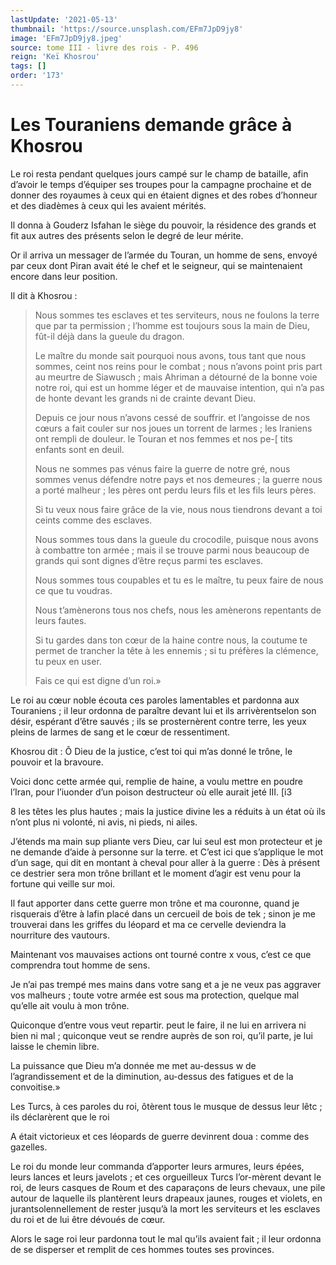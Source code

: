 ```yaml
---
lastUpdate: '2021-05-13'
thumbnail: 'https://source.unsplash.com/EFm7JpD9jy8'
image: 'EFm7JpD9jy8.jpeg'
source: tome III - livre des rois - P. 496
reign: 'Keï Khosrou'
tags: []
order: '173'
---
```


# Les Touraniens demande grâce à Khosrou

Le roi resta pendant quelques jours campé sur le champ de bataille, afin d’avoir le temps d’équiper ses troupes pour la campagne prochaine et de donner des royaumes à ceux qui en étaient dignes et des robes d’honneur et des diadèmes à ceux qui les avaient mérités.

Il donna à Gouderz Isfahan le siège du pouvoir, la résidence des grands et fit aux autres des présents selon le degré de leur mérite.

Or il arriva un messager de l’armée du Touran, un homme de sens, envoyé par ceux dont Piran avait été le chef et le seigneur, qui se maintenaient encore dans leur position.

Il dit à Khosrou :

> Nous sommes tes esclaves et tes serviteurs, nous ne foulons la terre que par ta permission ; l’homme est toujours sous la main de Dieu, fût-il déjà dans la gueule du dragon.
>
> Le maître du monde sait pourquoi nous avons, tous tant que nous sommes, ceint nos reins pour le combat ; nous n’avons point pris part au meurtre de Siawusch ; mais Ahriman a détourné de la bonne voie notre roi, qui est un homme léger et de mauvaise intention, qui n’a pas de honte devant les grands ni de crainte devant Dieu.
>
> Depuis ce jour nous n’avons cessé de souffrir. et l’angoisse de nos cœurs a fait couler sur nos joues un torrent de larmes ; les Iraniens ont rempli de douleur. le Touran et nos femmes et nos pe-[ tits enfants sont en deuil.
>
> Nous ne sommes pas vénus faire la guerre de notre gré, nous sommes venus défendre notre pays et nos demeures ; la guerre nous a porté malheur ; les pères ont perdu leurs fils et les fils leurs pères.
>
> Si tu veux nous faire grâce de la vie, nous nous tiendrons devant a toi ceints comme des esclaves.
>
> Nous sommes tous dans la gueule du crocodile, puisque nous avons à combattre ton armée ; mais il se trouve parmi nous beaucoup de grands qui sont dignes d’être reçus parmi tes esclaves.
>
> Nous sommes tous coupables et tu es le maître, tu peux faire de nous ce que tu voudras.
>
> Nous t’amènerons tous nos chefs, nous les amènerons repentants de leurs fautes.
>
> Si tu gardes dans ton cœur de la haine contre nous, la coutume te permet de trancher la tête à les ennemis ; si tu préfères la clémence, tu peux en user.
>
> Fais ce qui est digne d’un roi.»

Le roi au cœur noble écouta ces paroles lamentables et pardonna aux Touraniens ; il leur ordonna de paraître devant lui et ils arrivèrentselon son désir, espérant d’être sauvés ; ils se prosternèrent contre terre, les yeux pleins de larmes de sang et le cœur de ressentiment.

Khosrou dit : Ô Dieu de la justice, c’est toi qui m’as donné le trône, le pouvoir et la bravoure.

Voici donc cette armée qui, remplie de haine, a voulu mettre en poudre l’Iran, pour l’iuonder d’un poison destructeur où elle aurait jeté III. [i3

8 les têtes les plus hautes ; mais la justice divine les a réduits à un état où ils n’ont plus ni volonté, ni avis, ni pieds, ni ailes.

J’étends ma main sup pliante vers Dieu, car lui seul est mon protecteur et je ne demande d’aide à personne sur la terre. et C’est ici que s’applique le mot d’un sage, qui dit en montant à cheval pour aller à la guerre : Dès à présent ce destrier sera mon trône brillant et le moment d’agir est venu pour la fortune qui veille sur moi.

Il faut apporter dans cette guerre mon trône et ma couronne, quand je risquerais d’être à lafin placé dans un cercueil de bois de tek ; sinon je me trouverai dans les griffes du léopard et ma ce cervelle deviendra la nourriture des vautours.

Maintenant vos mauvaises actions ont tourné contre x vous, c’est ce que comprendra tout homme de sens.

Je n’ai pas trempé mes mains dans votre sang et a je ne veux pas aggraver vos malheurs ; toute votre armée est sous ma protection, quelque mal qu’elle ait voulu à mon trône.

Quiconque d’entre vous veut repartir. peut le faire, il ne lui en arrivera ni bien ni mal ; quiconque veut se rendre auprès de son roi, qu’il parte, je lui laisse le chemin libre.

La puissance que Dieu m’a donnée me met au-dessus w de l’agrandissement et de la diminution, au-dessus des fatigues et de la convoitise.»

Les Turcs, à ces paroles du roi, ôtèrent tous le musque de dessus leur lêtc ; ils déclarèrent que le roi

A était victorieux et ces léopards de guerre devinrent doua : comme des gazelles.

Le roi du monde leur commanda d’apporter leurs armures, leurs épées, leurs lances et leurs javelots ; et ces orgueilleux Turcs l’or-mèrent devant le roi, de leurs casques de Roum et des caparaçons de leurs chevaux, une pile autour de laquelle ils plantèrent leurs drapeaux jaunes, rouges et violets, en jurantsolennellement de rester jusqu’à la mort les serviteurs et les esclaves du roi et de lui être dévoués de cœur.

Alors le sage roi leur pardonna tout le mal qu’ils avaient fait ; il leur ordonna de se disperser et remplit de ces hommes toutes ses provinces.

